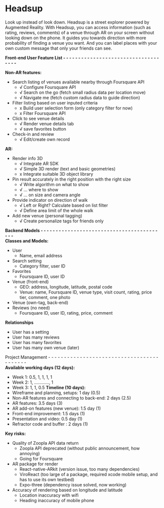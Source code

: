 # Headsup
Look up instead of look down.
Headsup is a street explorer powered by Augmented Reality. With Headsup, you can access information (such as rating, reviews, comments) of a venue through AR on your screen without looking down on the phone. It guides you towards direction with more probability of finding a venue you want. And you can label places with your own custom message that only your friends can see.


**Front-end User Feature List - - - - - - - - - - - - - - - - - - - - - - - - - - - - - - - - - - - -**  

**Non-AR features:**
* Search listing of venues available nearby through Foursquare API
    * √ Configure Foursquare API
    * √ Search on the go (fetch small radius data per location move)
    * √ Navigate me (fetch custom radius data to guide direction)
* Filter listing based on user inputed criteria
    * x Build user selection form (only category filter for now)
    * x Filter Foursquare API
* Click to see venue details
    * √ Render venue details tab
    * √ save favorites button
* Check-in and review
    * √ Edit/create own record

**AR:**
* Render info 3D
    * √ Integrate AR SDK
    * √ Simple 3D render (text and basic geometries)
    * x Integrate suitable 3D object library
* Pin result accurately in the right position with the right size
    * √ Write algorithm on what to show
    * √ ... where to show
    * √ ... on size and camera angle
* Provide indicator on direction of walk
    * √ Left or Right? Calculate based on list filter
    * √ Define area limit of the whole walk
* Add new venue (personal tagging)
    * √ Create personalize tags for friends only


**Backend Models - - - - - - - - - - - - - - - - - - - - - - - - - - - - - - - - - - - - - - - - - -**  
**Classes and Models:**
* User
    * Name,  email address
* Search setting
    * Category filter, user ID
* Favorites
    * Foursquare ID, user ID
* Venue (front-end)
    * GEO: address, longitude, latitude, postal code
    * Venue: name, Foursquare ID, venue type, visit count, rating, price tier, comment, one photo
* Venue (own-tag, back-end)
* Reviews (no need)
    * Foursquare ID, user ID, rating, price, comment

**Relationships**
* User has a setting
* User has many reviews
* User has many favorites
* User has many own venue (later)


Project Management  - - - - - - - - - - - - - - - - - - - - - - - - - - - - - - - - - - - - - - - - - -  
**Available working days (12 days):**
* Week 1: 0.5, 1, 1, 1, 1
* Week 2: 1, ............, 1
* Week 3: 1, 1, 0.5
**Timeline (10 days):**
* Wireframe and planning, setups: 1 day (0.5)
* Non-AR features and connecting to back-end: 2 days (2.5)
* AR features: 3.5 days (3)
* AR add-on features (new venue): 1.5 day (1)
* Front-end improvement: 1.5 days (1)
* Presentation and video: 0.5 day (1)
* Refractor code and buffer : 2 days (1)

**Key risks:**
* Quality of Zoopla API data return
    * Zoopla API deprecated (without public announcement, how annoying)
    * Going for Foursquare
* AR package for render
    * React-native-ARkit (version issue, too many dependencies)
    * ViroReact (too large of a package, required xcode mobile setup, and has to use its own testbed)
    * Expo-three (dependency issue solved, now working)
* Accuracy of rendering based on longitude and latitude
    * Location inaccuracy with wifi
    * Heading inaccuracy of mobile phone
